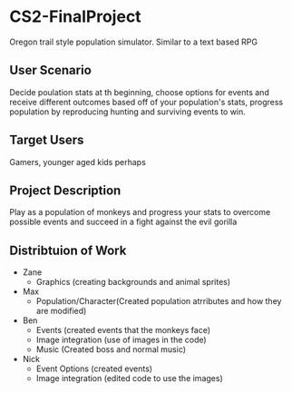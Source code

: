 # CS2-FinalProject
  Oregon trail style population simulator. Similar to a text based RPG 
## User Scenario
  Decide poulation stats at th beginning, choose options for events and receive different outcomes based off of your population's stats, progress population by reproducing hunting and surviving events to win.
## Target Users
  Gamers, younger aged kids perhaps
## Project Description
  Play as a population of monkeys and progress your stats to overcome possible events
  and succeed in a fight against the evil gorilla
## Distribtuion of Work
+ Zane
  - Graphics (creating backgrounds and animal sprites)
+ Max
  - Population/Character(Created population atrributes and how they are modified)
+ Ben
  - Events (created events that the monkeys face)
  - Image integration (use of images in the code)
  - Music (Created boss and normal music)
+ Nick
  - Event Options (created events)
  - Image integration (edited code to use the images)
